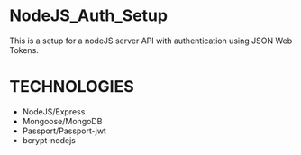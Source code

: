 # NodeJS_Auth_Setup

This is a setup for a nodeJS server API with authentication using JSON Web Tokens.

# TECHNOLOGIES

- NodeJS/Express
- Mongoose/MongoDB
- Passport/Passport-jwt
- bcrypt-nodejs